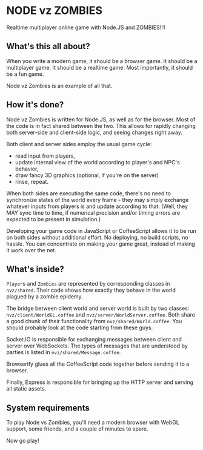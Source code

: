 NODE vz ZOMBIES
===============

Realtime multiplayer online game with Node.JS and ZOMBIES!!1


What's this all about?
----------------------

When you write a modern game, it should be a browser game. It should be
a multiplayer game. It should be a realtime game. Most importantly, it should
be a fun game.

Node vz Zombies is an example of all that.


How it's done?
--------------

Node vz Zombies is written for Node.JS, as well as for the browser.
Most of the code is in fact shared between the two. This allows for
rapidly changing both server-side and client-side logic, and seeing changes
right away.

Both client and server sides employ the usual game cycle:

 - read input from players,
 - update internal view of the world according to player's and NPC's behavior,
 - draw fancy 3D graphics (optional, if you're on the server)
 - rinse, repeat.

When both sides are executing the same code, there's no need to synchronize
states of the world every frame - they may simply exchange whatever inputs
from players is and update according to that. (Well, they MAY sync time to
time, if numerical precision and/or timing errors are expected to be present
in simulation.)

Developing your game code in JavaScript or CoffeeScript allows it to be run
on both sides without additional effort. No deploying, no build scripts,
no hassle. You can concentrate on making your game great, instead of making it
work over the net.


What's inside?
--------------

`Player`s and `Zombies` are represented by corresponding classes in
`nvz/shared`. Their code shows how exactly they behave in the world
plagued by a zombie epidemy.

The bridge between client world and server world is built by two classes:
`nvz/client/WorldGL.coffee` and `nvz/server/WorldServer.coffee`. Both share
a good chunk of their functionality from `nvz/shared/World.coffee`. You should
probably look at the code starting from these guys.

Socket.IO is responsible for exchanging messages between client and server
over WebSockets. The types of messages that are understood by parties is
listed in `nvz/shared/Message.coffee`.

Browserify glues all the CoffeeScript code together before sending it to
a browser.

Finally, Express is responsible for bringing up the HTTP server and serving
all static assets.


System requirements
-------------------

To play Node vs Zombies, you'll need a modern browser with WebGL support,
some friends, and a couple of minutes to spare.

Now go play!

